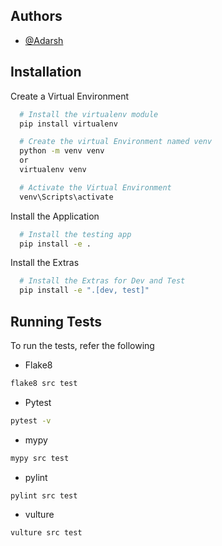## Authors

- [@Adarsh](https://github.com/)

## Installation

Create a Virtual Environment

```bash
  # Install the virtualenv module
  pip install virtualenv

  # Create the virtual Environment named venv
  python -m venv venv
  or
  virtualenv venv

  # Activate the Virtual Environment
  venv\Scripts\activate
```

Install the Application

```bash
  # Install the testing app
  pip install -e .
```

Install the Extras

```bash
  # Install the Extras for Dev and Test
  pip install -e ".[dev, test]"
```

## Running Tests

To run the tests, refer the following

- Flake8

```bash
flake8 src test
```

- Pytest

```bash
pytest -v
```

- mypy

```bash
mypy src test
```

- pylint

```bash
pylint src test
```

- vulture

```bash
vulture src test
```
